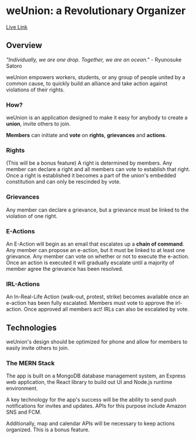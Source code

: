 # weUnion: a Revolutionary Organizer

[Live Link](www.weUnion.com)

## Overview

_"Individually, we are one drop. Together, we are an ocean."_ - Ryunosuke Satoro

weUnion empowers workers, students, or any group of people united by a common cause, to quickly build an alliance and take action against violations of their rights.

### How?

weUnion is an application designed to make it easy for anybody to create a **union**, invite others to join.

**Members** can initiate and **vote** on **rights**, **grievances** and **actions**.

### Rights

(This will be a bonus feature) A right is determined by members. Any member can declare a right and all members can vote to establish that right. Once a right is established it becomes a part of the union's embedded constitution and can only be rescinded by vote.

### Grievances

Any member can declare a grievance, but a grievance must be linked to the violation of one right.

### E-Actions

An E-Action will begin as an email that escalates up a **chain of command**. Any member can propose an e-action, but it must be linked to at least one grievance. Any member can vote on whether or not to execute the e-action. Once an action is executed it will gradually escalate until a majority of member agree the grievance has been resolved.

### IRL-Actions

An In-Real-Life Action (walk-out, protest, strike) becomes available once an e-action has been fully escalated. Members must vote to approve the irl-action. Once approved all members act! IRLs can also be escalated by vote.

## Technologies

weUnion's design should be optimized for phone and allow for members to easily invite others to join.

### The MERN Stack

The app is built on a MongoDB database management system, an Express web application, the React library to build out UI and Node.js runtime environment.

A key technology for the app's success will be the ability to send push notifications for invites and updates. APIs for this purpose include Amazon SNS and FCM.

Additionally, map and calendar APIs will be necessary to keep actions organized. This is a bonus feature.
